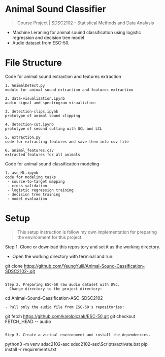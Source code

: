# Animal Sound Classifier
> Course Project | SDSC2102 - Statistical Methods and Data Analysis
- Machine Leraning for animal souind classification using logistic regression and decision tree model
- Audio dataset from ESC-50.

# File Structure
Code for animal sound extraction and features extraction
```
1. AnimalDetect.py
module for animal sound extraction and features extraction

2. data-visualization.ipynb
audio signal and spectrogram visualiztion

3. detection-clips.ipynb
prototype of animal sound clipping

4. detection-cut.ipynb
prototype of second cutting with UCL and LCL

5. extraction.py
code for extracting features and save them into csv file

6. animal_features.csv
extracted features for all animals
```
Code for animal sound classification modeling
```
1. asc_ML.ipynb
code for modeling tasks
 - source-to-target mapping
 - cross validation
 - logistic regression training
 - decision tree training
 - model evaluation
```

# Setup

> This setup instruction is follow my own implementation for preparing the environment for this project.

Step 1. Clone or download this repository and set it as the working directory.
- Open the working directory with terminal and run: 

git clone https://github.com/YeungYuiii/Animal-Sound-Cassification-SDSC2102-.git
```

Step 2. Preparing ESC-50 raw audio dataset with DVC.
- Change directory to the project directory: 
```
cd Animal-Sound-Cassification-ASC-SDSC2102
```
- Pull only the audio file from ESC-50's repositories: 
```
git fetch https://github.com/karolpiczak/ESC-50.git
git checkout FETCH_HEAD -- audio
```

Step 3. Create a virtual environment and install the dependencies.
```
python3 -m venv sdsc2102-asc
sdsc2102-asc\Scripts\activate.bat
pip install -r requirements.txt
```


